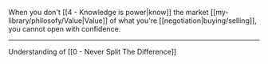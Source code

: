 When you don't [[4 - Knowledge is power|know]] the market [[my-library/philosofy/Value|Value]] of what you're [[negotiation|buying/selling]], you cannot open with confidence.

---

Understanding of [[0 - Never Split The Difference]]